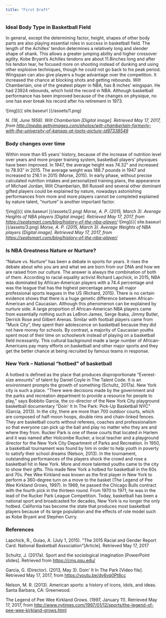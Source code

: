 ```yaml
---
title: "First Draft"
---
```


### Ideal Body Type in Basketball Field

In general, except the determining factor, height, shapes of other body parts are also playing essential roles in success in basketball field. The length of the Achilles’ tendon determines a relatively long and slender shape of shank. This allows a greater jumping ability and higher crossover agility. Kobe Bryant’s Achilles tendons are about 11.8inches long and after his tendon tear, he focused more on shooting instead of dunking and using other explosive techniques, though he could not go back to his peak period. Wingspan can also give players a huge advantage over the competition. It increased the chance at blocking shots and getting rebounds. Wilt Chamberlain, one of the greatest player in NBA, has 8 inches’ wingspan. He had 23924 rebounds, which hold the record in NBA. Although basketball performance has been improved because of the changes on physique, no one has ever break his record after his retirement in 1973. 

![img]({{ site.baseurl }}/assets/1.png)

*N. (18, June 1958). Wilt Chamberlain [Digital image]. Retrieved May 17, 2017, from http://media.gettyimages.com/photos/wilt-chamberlain-formerly-with-the-university-of-kansas-at-toots-picture-id97338549*


### Body changes over time

Within more than 65 years’ history, because of the increase of nutrition level over years and more proper training system, basketball players’ physiques have been improved. In 1947, the average height was 74.32” and increased to 78.93” in 2015. The average weight was 188.7 pounds in 1947 and increased to 216.1 in 2015 (Morse, 2015). In early phase, without precise calculated nutrition intakes and personalized training plans, the appearance of Michael Jordan, Wilt Chamberlain, Bill Russell and several other dominant gifted players could be explained by nature, nowadays astonishing performances from more and more players cannot be completed explained by nature talent, “nurture” is another important factor. 

![img]({{ site.baseurl }}/assets/2.png)
*Morse, A. P. (2015, March 3). Average Heights of NBA players [Digital image]. Retrieved May 17, 2017, from https://seatsmart.com/blog/history-of-the-nba-player/*
![img]({{ site.baseurl }}/assets/3.png)
*Morse, A. P. (2015, March 3). Average Weights of NBA players [Digital image]. Retrieved May 17, 2017, from https://seatsmart.com/blog/history-of-the-nba-player/*


### Is NBA Greatness Nature or Nurture?

“Nature vs. Nurture” has been a debate in sports for years. It rises the debate about who you are and what we are born from our DNA and how we are raised from our culture. The answer is always the combination of both of them. According to racial equality activist Richard Lapchick, in 2015, NBA was dominated by African-American players with a 74.4 percentage and was the league that has the highest percentage among all major professional sports leagues in the US (Richard, 2015). There is no certain evidence shows that there is a huge genetic difference between African-American and Caucasian. Although this phenomenon can be explained by nurture side. A large proportion of African-American NBA players came from essentially nothing such as LeBron James, Serge Ibaka, Jimmy Butler, Derrick Rose and Gilbert Arenas. Similar with football players came from “Muck City”, they spent their adolescence on basketball because they did not have money for schools. By contrast, a majority of Caucasian youths spent most of their time on schoolwork instead of playing on a basketball field incessantly. This cultural background made a large number of African-Americans pay many efforts on basketball and other major sports and they get the better chance at being recruited by famous teams in response.



### New York – National “hotbed” of basketball

A hotbed is defined as the place that produces disproportionate “Everest-size amounts” of talent by Daniel Coyle in The Talent Code. It is an environment prompts the growth of something (Schultz, 2017a).  New York city is such a place. "There were decisions made by the government and the parks and recreation department to provide a resource for people to play," says Bobbito Garcia, the co-director of the New York City playground basketball documentary "Doin' It In The Park: Pick-Up Basketball NYC" (Garcia, 2013). In the city, there are more than 700 outdoor courts, which are composed of half-moon hoops, double rims and chain-linked fences. They are basketball courts without referees, coaches and professionalism so that everyone can pick up the ball and play no matter who they are and where they from. 
Rucker Park is one of these courts that located in Harlem and it was named after Holcombe Rucker, a local teacher and a playground director for the New York City Department of Parks and Recreation. In 1950, a basketball tournament was found by him in order to help youth in poverty to satisfy their school dreams (Nelson, 2013). In the tournament, outstanding performances of the players shock the crowd and rose a basketball hit in New York. More and more talented youths came to the city to show their gifts. This made New York a hotbed for basketball in the 60s and 70s. Pee Wee Kirkland was known as the first player in New York to perform a 360-degree turn on a move to the basket (The Legend of Pee Wee Kirkland Grows, 1997). In 1969, he passed the Chicago Bulls contract with the fourth pick in the thirteen round. From 1970 to 1971, he was in the lead of the Rucker Park League Competition. Today, basketball has been a national sport and broadcasted for decades, New York is no longer the only hotbed. California has become the state that produces most basketball players because of its large population and the effects of role model such as Kobe Bryant and Stephen Curry.

### References

Lapchick, R., Guiao, A. (July 1, 2015). "The 2015 Racial and Gender Report Card: National Basketball Association"[Article]. Retrieved May 17, 2017

Schultz, J. (2017a). Sport and the
sociological imagination [PowerPoint slides]. Retrieved from https://cms.psu.edu/

Garcia, G. (Director). (2013, May 3). Doin' It In The Park [Video file]. Retrieved May 17, 2017, from https://youtu.be/dy6vq0Pt8cc

Nelson, M. R. (2013). American sports: a history of icons, idols, and ideas. Santa Barbara, CA: Greenwood.

The Legend of Pee Wee Kirkland Grows. (1997, January 11). Retrieved May 17, 2017, from http://www.nytimes.com/1997/01/12/sports/the-legend-of-pee-wee-kirkland-grows.html
